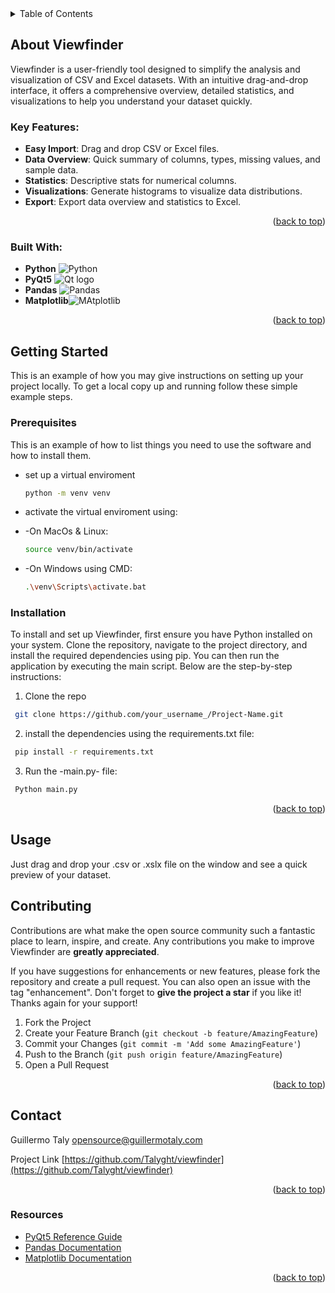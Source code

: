 


<!-- TABLE OF CONTENTS -->
<details>
  <summary>Table of Contents</summary>
  <ol>
    <li>
      <a href="#about-the-project">About Viewfinder</a>
      <ul>
        <li><a href="#built-with">Built With</a></li>
      </ul>
    </li>
    <li>
      <a href="#getting-started">Getting Started</a>
      <ul>
        <li><a href="#prerequisites">Prerequisites</a></li>
        <li><a href="#installation">Installation</a></li>
      </ul>
    </li>
    <li><a href="#usage">Usage</a></li>
    <li><a href="#contributing">Contributing</a></li>
    <li><a href="#license">License</a></li>
    <li><a href="#contact">Contact</a></li>
    <li><a href="#acknowledgments">Acknowledgments</a></li>
  </ol>
</details>



<!-- ABOUT THE PROJECT -->
## About Viewfinder

Viewfinder is a user-friendly tool designed to simplify the analysis and visualization of CSV and Excel datasets. With an intuitive drag-and-drop interface, it offers a comprehensive overview, detailed statistics, and visualizations to help you understand your dataset quickly.

### Key Features:
- **Easy Import**: Drag and drop CSV or Excel files.
- **Data Overview**: Quick summary of columns, types, missing values, and sample data.
- **Statistics**: Descriptive stats for numerical columns. 
- **Visualizations**: Generate histograms to visualize data distributions.
- **Export**: Export data overview and statistics to Excel.

<p align="right">(<a href="#readme-top">back to top</a>)</p>



### Built With:
- **Python** 
![Python](https://www.python.org/static/img/python-logo@2x.png?width=100px)
- **PyQt5** 
![Qt logo](https://www.qt.io/hs-fs/hubfs/Qt-logo-neon_900px.png?width=200) 
- **Pandas** ![Pandas](https://pandas.pydata.org/static/img/pandas.svg?width=100px)
- **Matplotlib**![MAtplotlib](https://matplotlib.org/stable/_static/logo_light.svg?width=50)

<p align="right">(<a href="#readme-top">back to top</a>)</p>



<!-- GETTING STARTED -->
## Getting Started

This is an example of how you may give instructions on setting up your project locally.
To get a local copy up and running follow these simple example steps.

### Prerequisites

This is an example of how to list things you need to use the software and how to install them.

* set up a virtual enviroment
  ```sh
  python -m venv venv
  ```
* activate the virtual enviroment using: 
* -On MacOs & Linux:
  ```sh
  source venv/bin/activate 
  ```

* -On Windows using CMD:
  
  ```sh
  .\venv\Scripts\activate.bat
  ```

### Installation

To install and set up Viewfinder, first ensure you have Python installed on your system. Clone the repository, navigate to the project directory, and install the required dependencies using pip. You can then run the application by executing the main script. Below are the step-by-step instructions:

1. Clone the repo
  ```sh
   git clone https://github.com/your_username_/Project-Name.git
  ```

2. install the dependencies using the requirements.txt file:
  ```sh
   pip install -r requirements.txt
  ```

3. Run the -main.py- file:
  ```sh
   Python main.py
  ```


<p align="right">(<a href="#readme-top">back to top</a>)</p>



<!-- USAGE EXAMPLES -->
## Usage


Just drag and drop your .csv or .xslx file on the window and see a quick preview of your dataset.



<!-- CONTRIBUTING -->

## Contributing

Contributions are what make the open source community such a fantastic place to learn, inspire, and create. Any contributions you make to improve Viewfinder are **greatly appreciated**.

If you have suggestions for enhancements or new features, please fork the repository and create a pull request. You can also open an issue with the tag "enhancement". 
Don't forget to **give the project a star** if you like it!
Thanks again for your support!

1. Fork the Project
2. Create your Feature Branch (`git checkout -b feature/AmazingFeature`)
3. Commit your Changes (`git commit -m 'Add some AmazingFeature'`)
4. Push to the Branch (`git push origin feature/AmazingFeature`)
5. Open a Pull Request

<p align="right">(<a href="#readme-top">back to top</a>)</p>






<!-- CONTACT -->
## Contact

Guillermo Taly 
opensource@guillermotaly.com

Project Link
 [https://github.com/Talyght/viewfinder](https://github.com/Talyght/viewfinder)

<p align="right">(<a href="#readme-top">back to top</a>)</p>



<!-- ACKNOWLEDGMENTS -->
### Resources

* [PyQt5 Reference Guide](https://www.riverbankcomputing.com/static/Docs/PyQt5/)
* [Pandas Documentation](https://pandas.pydata.org/pandas-docs/stable/)
* [Matplotlib Documentation](https://matplotlib.org/stable/)

<p align="right">(<a href="#readme-top">back to top</a>)</p>
